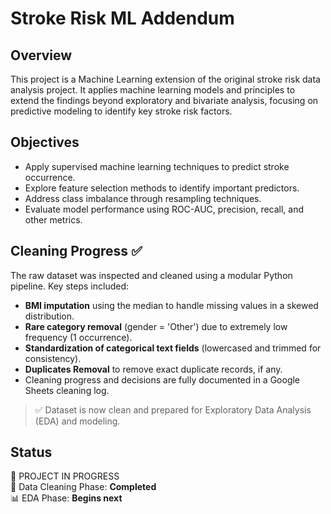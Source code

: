 # Stroke Risk ML Addendum

## Overview
This project is a Machine Learning extension of the original stroke risk data analysis project. It applies machine learning models and principles to extend the findings beyond exploratory and bivariate analysis, focusing on predictive modeling to identify key stroke risk factors.

## Objectives
- Apply supervised machine learning techniques to predict stroke occurrence.
- Explore feature selection methods to identify important predictors.
- Address class imbalance through resampling techniques.
- Evaluate model performance using ROC-AUC, precision, recall, and other metrics.

## Cleaning Progress ✅
The raw dataset was inspected and cleaned using a modular Python pipeline. Key steps included:
- **BMI imputation** using the median to handle missing values in a skewed distribution.
- **Rare category removal** (gender = 'Other') due to extremely low frequency (1 occurrence).
- **Standardization of categorical text fields** (lowercased and trimmed for consistency).
- **Duplicates Removal** to remove exact duplicate records, if any.
- Cleaning progress and decisions are fully documented in a Google Sheets cleaning log.

> ✅ Dataset is now clean and prepared for Exploratory Data Analysis (EDA) and modeling.

## Status
🚧 PROJECT IN PROGRESS  
🧹 Data Cleaning Phase: **Completed**  
📊 EDA Phase: **Begins next**
